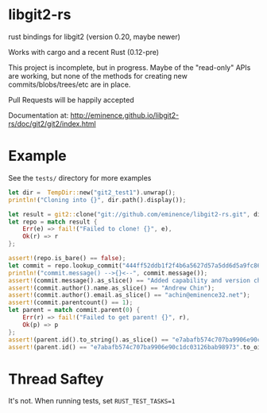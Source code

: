 libgit2-rs
==========

rust bindings for libgit2 (version 0.20, maybe newer)

Works with cargo and a recent Rust (0.12-pre)

This project is incomplete, but in progress.  Maybe of the "read-only" APIs are working, but none
of the methods for creating new commits/blobs/trees/etc are in place.

Pull Requests will be happily accepted


Documentation at: http://eminence.github.io/libgit2-rs/doc/git2/git2/index.html

Example
=======
See the `tests/` directory for more examples

~~~rust
let dir =  TempDir::new("git2_test1").unwrap();
println!("Cloning into {}", dir.path().display());

let result = git2::clone("git://github.com/eminence/libgit2-rs.git", dir.path(), None);
let repo = match result {
    Err(e) => fail!("Failed to clone! {}", e),
    Ok(r) => r
};

assert!(repo.is_bare() == false);
let commit = repo.lookup_commit("444ff52ddb1f2f4b6a5627d57a5dd6d5a9fc86fd").unwrap();
println!("commit.message() -->{}<--", commit.message());
assert!(commit.message().as_slice() == "Added capability and version check\n");
assert!(commit.author().name.as_slice() == "Andrew Chin");
assert!(commit.author().email.as_slice() == "achin@eminence32.net");
assert!(commit.parentcount() == 1);
let parent = match commit.parent(0) {
    Err(r) => fail!("Failed to get parent! {}", r),
    Ok(p) => p
};
assert!(parent.id().to_string().as_slice() == "e7abafb574c707ba9906e90c1dc03126bab98973");
assert!(parent.id() == "e7abafb574c707ba9906e90c1dc03126bab98973".to_oid().unwrap());

~~~


Thread Saftey
=============
It's not.  When running tests, set `RUST_TEST_TASKS=1`

